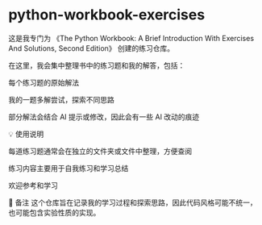 # python-workbook-exercises


这是我专门为 《The Python Workbook: A Brief Introduction With Exercises And Solutions, Second Edition》 创建的练习仓库。

在这里，我会集中整理书中的练习题和我的解答，包括：

每个练习题的原始解法

我的一题多解尝试，探索不同思路

部分解法会结合 AI 提示或修改，因此会有一些 AI 改动的痕迹

💡 使用说明

每道练习题通常会在独立的文件夹或文件中整理，方便查阅

练习内容主要用于自我练习和学习总结

欢迎参考和学习

📌 备注
这个仓库旨在记录我的学习过程和探索思路，因此代码风格可能不统一，也可能包含实验性质的实现。
